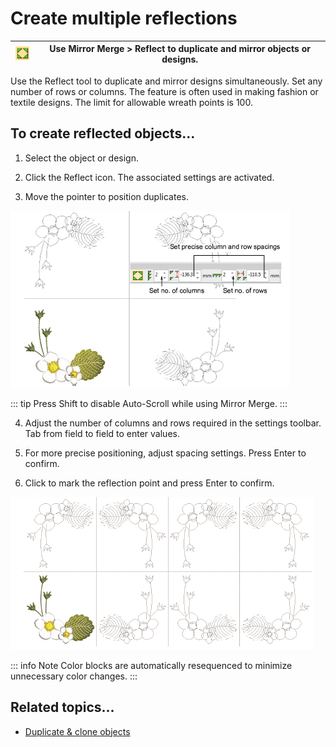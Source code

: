 # Create multiple reflections

| ![Reflect.png](assets/Reflect.png) | Use Mirror Merge > Reflect to duplicate and mirror objects or designs. |
| ---------------------------------- | ---------------------------------------------------------------------- |

Use the Reflect tool to duplicate and mirror designs simultaneously. Set any number of rows or columns. The feature is often used in making fashion or textile designs. The limit for allowable wreath points is 100.

## To create reflected objects...

1. Select the object or design.

2. Click the Reflect icon. The associated settings are activated.

3. Move the pointer to position duplicates.

![MirrorMergeReflectPosition.png](assets/MirrorMergeReflectPosition.png)

::: tip
Press Shift to disable Auto-Scroll while using Mirror Merge.
:::

4. Adjust the number of columns and rows required in the settings toolbar. Tab from field to field to enter values.

5. For more precise positioning, adjust spacing settings. Press Enter to confirm.

6. Click to mark the reflection point and press Enter to confirm.

![MirrorMergeReflectMultiples.png](assets/MirrorMergeReflectMultiples.png)

::: info Note
Color blocks are automatically resequenced to minimize unnecessary color changes.
:::

## Related topics...

- [Duplicate & clone objects](../combine/Duplicate_clone_objects)
